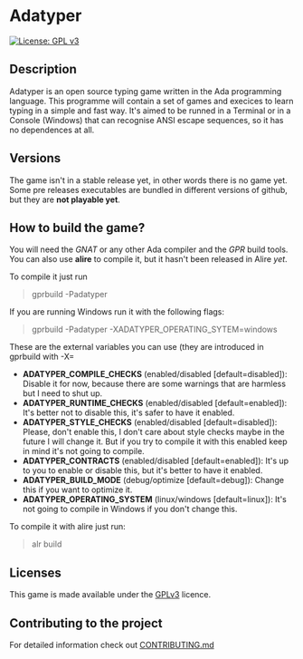 # Adatyper
[![License: GPL v3](https://img.shields.io/badge/License-GPLv3-blue.svg)](https://www.gnu.org/licenses/gpl-3.0)

## Description
Adatyper is an open source typing game written in the Ada programming language.
This programme will contain a set of games and execices to learn typing in a
simple and fast way. It's aimed to be runned in a Terminal or in a Console
(Windows) that can recognise ANSI escape sequences, so it has no dependences at
all.


## Versions
The game isn't in a stable release yet, in other words there is no game yet.
Some pre releases executables are bundled in different versions of github, but
they are **not playable yet**.


## How to build the game?
You will need the _GNAT_ or any other Ada compiler and the _GPR_ build tools.
You can also use **alire** to compile it, but it hasn't been released in Alire
_yet_.

To compile it just run
> gprbuild -Padatyper

If you are running Windows run it with the following flags:
> gprbuild -Padatyper -XADATYPER_OPERATING_SYTEM=windows

These are the external variables you can use (they are introduced in gprbuild
with -X<VARIABLE>=<Value>

 * **ADATYPER_COMPILE_CHECKS**   (enabled/disabled [default=disabled]): Disable it for now, because there are some warnings that are harmless but I need to shut up.
 * **ADATYPER_RUNTIME_CHECKS**   (enabled/disabled [default=enabled]): It's better not to disable this, it's safer to have it enabled.
 * **ADATYPER_STYLE_CHECKS**     (enabled/disabled [default=disabled]): Please, don't enable this, I don't care about style checks maybe in the future I will change it. But if you try to compile it with this enabled keep in mind it's not going to compile.
 * **ADATYPER_CONTRACTS**        (enabled/disabled [default=enabled]): It's up to you to enable or disable this, but it's better to have it enabled.
 * **ADATYPER_BUILD_MODE**       (debug/optimize [default=debug]): Change this if you want to optimize it.
 * **ADATYPER_OPERATING_SYSTEM** (linux/windows [default=linux]): It's not going to compile in Windows if you don't change this.

To compile it with alire just run:
> alr build <Options>


## Licenses
This game is made available under the [GPLv3](LICENSE) licence.

## Contributing to the project
For detailed information check out [CONTRIBUTING.md](CONTRIBUTING.md)
